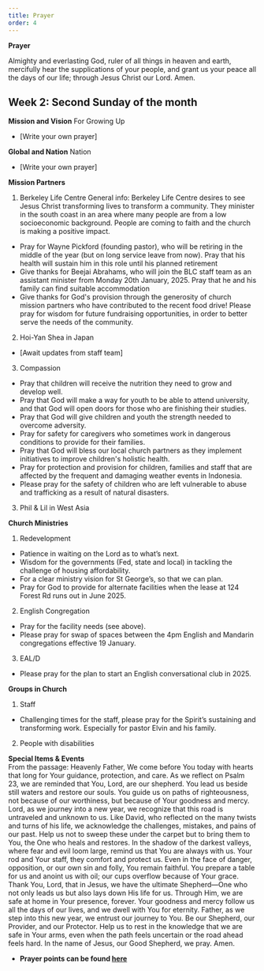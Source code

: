 ```yaml
---
title: Prayer
order: 4
---
```

**Prayer**

Almighty and everlasting God, ruler of all things in heaven and earth, mercifully hear the supplications of your people, and grant us your peace all the days of our life; through Jesus Christ our Lord. Amen.

## Week 2: Second Sunday of the month


**Mission and Vision**
For Growing Up
- [Write your own prayer]
  
**Global and Nation**
Nation
- [Write your own prayer]
  
**Mission Partners**
1. Berkeley Life Centre
General info: Berkeley Life Centre desires to see Jesus Christ transforming lives to transform a community. They minister in the south coast in an area where many people are from a low socioeconomic background. People are coming to faith and the church is making a positive impact.
- Pray for Wayne Pickford (founding pastor), who will be retiring in the middle of the year (but on long service leave from now). Pray that his health will sustain him in this role until his planned retirement
- Give thanks for Beejai Abrahams, who will join the BLC staff team as an assistant minister from Monday 20th January, 2025. Pray that he and his family can find suitable accommodation
- Give thanks for God's provision through the generosity of church mission partners who have contributed to the recent food drive! Please pray for wisdom for future fundraising opportunities, in order to better serve the needs of the community. 
2. Hoi-Yan Shea in Japan
- [Await updates from staff team]

3. Compassion  
- Pray that children will receive the nutrition they need to grow and develop well.  
- Pray that God will make a way for youth to be able to attend university, and that God will open doors for those who are finishing their studies.  
- Pray that God will give children and youth the strength needed to overcome adversity.  
- Pray for safety for caregivers who sometimes work in dangerous conditions to provide for their families.  
- Pray that God will bless our local church partners as they implement initiatives to improve children's holistic health.  
- Pray for protection and provision for children, families and staff that are affected by the frequent and damaging weather events in Indonesia.  
- Please pray for the safety of children who are left vulnerable to abuse and trafficking as a result of natural disasters.  

3. Phil & Lil in West Asia

**Church Ministries**
1. Redevelopment  
- Patience in waiting on the Lord as to what’s next.  
- Wisdom for the governments (Fed, state and local) in tackling the challenge of housing affordability.  
- For a clear ministry vision for St George’s, so that we can plan.  
- Pray for God to provide for alternate facilities when the lease at 124 Forest Rd runs out in June 2025.    

2. English Congregation  
- Pray for the facility needs (see above).  
- Please pray for swap of spaces between the 4pm English and Mandarin congregations effective 19 January.   

3. EAL/D  
- Please pray for the plan to start an English conversational club in 2025.  

**Groups in Church**
1. Staff  
-  Challenging times for the staff, please pray for the Spirit’s sustaining and transforming work. Especially for pastor Elvin and his family.  

2. People with disabilities  

**Special Items & Events**  
From the passage: Heavenly Father, We come before You today with hearts that long for Your guidance, protection, and care. As we reflect on Psalm 23, we are reminded that You, Lord, are our shepherd. You lead us beside still waters and restore our souls. You guide us on paths of righteousness, not because of our worthiness, but because of Your goodness and mercy. Lord, as we journey into a new year, we recognize that this road is untraveled and unknown to us. Like David, who reflected on the many twists and turns of his life, we acknowledge the challenges, mistakes, and pains of our past. Help us not to sweep these under the carpet but to bring them to You, the One who heals and restores. In the shadow of the darkest valleys, where fear and evil loom large, remind us that You are always with us. Your rod and Your staff, they comfort and protect us. Even in the face of danger, opposition, or our own sin and folly, You remain faithful. You prepare a table for us and anoint us with oil; our cups overflow because of Your grace. Thank You, Lord, that in Jesus, we have the ultimate Shepherd—One who not only leads us but also lays down His life for us. Through Him, we are safe at home in Your presence, forever. Your goodness and mercy follow us all the days of our lives, and we dwell with You for eternity. Father, as we step into this new year, we entrust our journey to You. Be our Shepherd, our Provider, and our Protector. Help us to rest in the knowledge that we are safe in Your arms, even when the path feels uncertain or the road ahead feels hard. In the name of Jesus, our Good Shepherd, we pray. Amen.  


- **Prayer points can be found [here](https://stgeorgeshurstville.org.au/prayer)**



